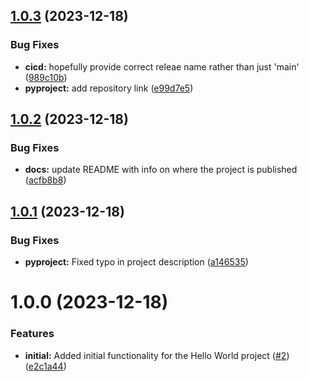 ## [1.0.3](https://github.com/keatincf/py-hello-world-keatincf/compare/v1.0.2...v1.0.3) (2023-12-18)


### Bug Fixes

* **cicd:** hopefully provide correct releae name rather than just 'main' ([989c10b](https://github.com/keatincf/py-hello-world-keatincf/commit/989c10ba377e5a38ef36bc754d9a9edc9c531294))
* **pyproject:** add repository link ([e99d7e5](https://github.com/keatincf/py-hello-world-keatincf/commit/e99d7e5f5588ef782576e7bd447f499cd719b6aa))

## [1.0.2](https://github.com/keatincf/py-hello-world-keatincf/compare/v1.0.1...v1.0.2) (2023-12-18)


### Bug Fixes

* **docs:** update README with info on where the project is published ([acfb8b8](https://github.com/keatincf/py-hello-world-keatincf/commit/acfb8b8b43cb19aa967df906b16959758dc64c75))

## [1.0.1](https://github.com/keatincf/py-hello-world-keatincf/compare/v1.0.0...v1.0.1) (2023-12-18)


### Bug Fixes

* **pyproject:** Fixed typo in project description ([a146535](https://github.com/keatincf/py-hello-world-keatincf/commit/a1465351475caab92d198f1a8aa74c3f59c8326e))

# 1.0.0 (2023-12-18)


### Features

* **initial:** Added initial functionality for the Hello World project ([#2](https://github.com/keatincf/py-hello-world-keatincf/issues/2)) ([e2c1a44](https://github.com/keatincf/py-hello-world-keatincf/commit/e2c1a44d6c6df259d3c294fa8ed4fe6507585a7d))
